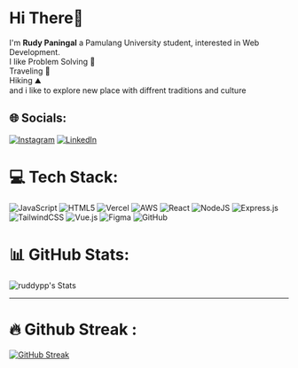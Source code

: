 <h1>Hi There👋</h1>
<p>I'm <b>Rudy Paningal</b> a Pamulang University student, interested in Web Development. <br> I like Problem Solving 🤔 <br> Traveling 🚄 <br> Hiking ⛰️ <br> and i like to explore new place with diffrent traditions and culture</p>


## 🌐 Socials:
[![Instagram](https://img.shields.io/badge/Instagram-%23E4405F.svg?logo=Instagram&logoColor=white)](https://instagram.com/ruddypp) [![LinkedIn](https://img.shields.io/badge/LinkedIn-%230077B5.svg?logo=linkedin&logoColor=white)](https://linkedin.com/in/rudypaningal) 

# 💻 Tech Stack:
![JavaScript](https://img.shields.io/badge/javascript-%23323330.svg?style=for-the-badge&logo=javascript&logoColor=%23F7DF1E) ![HTML5](https://img.shields.io/badge/html5-%23E34F26.svg?style=for-the-badge&logo=html5&logoColor=white) ![Vercel](https://img.shields.io/badge/vercel-%23000000.svg?style=for-the-badge&logo=vercel&logoColor=white) ![AWS](https://img.shields.io/badge/AWS-%23FF9900.svg?style=for-the-badge&logo=amazon-aws&logoColor=white) ![React](https://img.shields.io/badge/react-%2320232a.svg?style=for-the-badge&logo=react&logoColor=%2361DAFB) ![NodeJS](https://img.shields.io/badge/node.js-6DA55F?style=for-the-badge&logo=node.js&logoColor=white) ![Express.js](https://img.shields.io/badge/express.js-%23404d59.svg?style=for-the-badge&logo=express&logoColor=%2361DAFB) ![TailwindCSS](https://img.shields.io/badge/tailwindcss-%2338B2AC.svg?style=for-the-badge&logo=tailwind-css&logoColor=white) ![Vue.js](https://img.shields.io/badge/vue.js-%2335495e.svg?style=for-the-badge&logo=vuedotjs&logoColor=%234FC08D) ![Figma](https://img.shields.io/badge/figma-%23F24E1E.svg?style=for-the-badge&logo=figma&logoColor=white) ![GitHub](https://img.shields.io/badge/github-%23121011.svg?style=for-the-badge&logo=github&logoColor=white)

# 📊 GitHub Stats:
![ruddypp's Stats](https://github-readme-stats.vercel.app/api?username=ruddypp&theme=vue-dark&show_icons=true&hide_border=true&count_private=true)


---------


<!-- Proudly created with GPRM ( https://gprm.itsvg.in ) -->
# 🔥 Github Streak :
[![GitHub Streak](https://github-readme-streak-stats.herokuapp.com?user=ruddypp&theme=vue-dark&hide_border=true&date_format=j%20M%5B%20Y%5D)](https://git.io/streak-stats)

